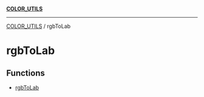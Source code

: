 [**COLOR_UTILS**](../README.md)

***

[COLOR_UTILS](../README.md) / rgbToLab

# rgbToLab

## Functions

- [rgbToLab](functions/rgbToLab.md)

